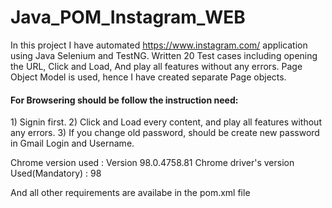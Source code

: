 # Java_POM_Instagram_WEB
In this project I have automated https://www.instagram.com/ application using Java Selenium and TestNG. Written 20 Test cases including opening the URL, Click and Load, And play all features without any errors. Page Object Model is used, hence I have created separate Page objects.

<h4>For Browsering should be follow the instruction need:</h4> 
1) Signin first.
2) Click and Load every content, and play all features without any errors.
3) If you change old password, should be create new password in Gmail Login and Username.
 
Chrome version used : Version 98.0.4758.81 Chrome driver's version Used(Mandatory) : 98

And all other requirements are availabe in the pom.xml file

